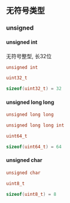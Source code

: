 <!--
 * @Description: 
 * @Version: 1.0
 * @Author: DaLao
 * @Email: dalao@xxx.com
 * @Date: 2022-05-25 19:25:27
 * @LastEditors: DaLao
 * @LastEditTime: 2022-05-25 19:35:20
-->

## 无符号类型


### unsigned


#### unsigned int

无符号整型, 长32位

```c
unsigned int

uint32_t
```

```c
sizeof(uint32_t) = 32
```



#### unsigned long long

```c
unsigned long long

unsigned long long int

uint64_t
```

```c
sizeof(uint64_t) = 64
```



#### unsigned char

```c
unsigned char

uint8_t
```

```c
sizeof(uint8_t) = 8
```